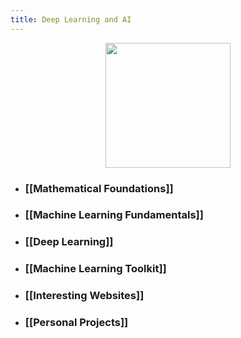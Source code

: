 ```yaml
---
title: Deep Learning and AI
---
```


<div id="header" align="center">
  <img src="https://media.giphy.com/media/PjJ1cLHqLEveXysGDB/giphy-downsized-large.gif" width="200"/>
</div>

  - ### [[Mathematical Foundations]]
  
  - ### [[Machine Learning Fundamentals]]
  
  - ### [[Deep Learning]]
  
  - ### [[Machine Learning Toolkit]]
  
  - ### [[Interesting Websites]]

  - ### [[Personal Projects]]